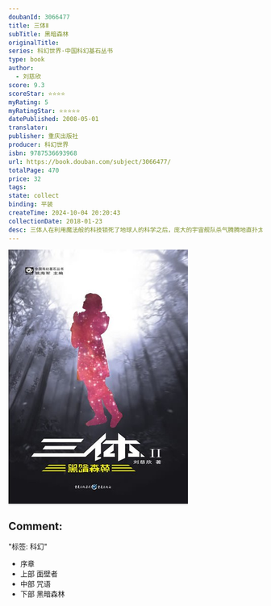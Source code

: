 ```yaml
---
doubanId: 3066477
title: 三体Ⅱ
subTitle: 黑暗森林
originalTitle: 
series: 科幻世界·中国科幻基石丛书
type: book
author: 
  - 刘慈欣
score: 9.3
scoreStar: ⭐⭐⭐⭐
myRating: 5
myRatingStar: ⭐⭐⭐⭐⭐
datePublished: 2008-05-01
translator: 
publisher: 重庆出版社
producer: 科幻世界
isbn: 9787536693968
url: https://book.douban.com/subject/3066477/
totalPage: 470
price: 32
tags: 
state: collect
binding: 平装
createTime: 2024-10-04 20:20:43
collectionDate: 2018-01-23
desc: 三体人在利用魔法般的科技锁死了地球人的科学之后，庞大的宇宙舰队杀气腾腾地直扑太阳系，意欲清除地球文明。面对前所未有的危局，经历过无数磨难的地球人组建起同样庞大的太空舰队，同时，利用三体人思维透明的致命缺陷，制订了神秘莫测的“面壁计划”，精选出四位“面壁者”。秘密展开对三体人的反击。三体人自身虽然无法识破人类的诡谲计谋，却依靠由地球人中的背叛者挑选出的“破壁人”，与“面壁者”展开智慧博弈……“面壁计划”究竟能否成功？地球人究竟能否在这场你死我活的文明生存竞争中战而胜之？神秘的“黑暗森林”究竟意味着什么？刘慈欣，祖籍河南，长于山西，中国科普作家协会会员，山西省作家协会会员，高级工程师。自1999年处女作《鲸歌》问世以来，刘慈欣已发表短篇科幻小说三十余篇、出版长篇科幻小说六部，并创下连续八年荣获中国科幻最高奖“银河奖”的纪录。他的长篇作品《三体》开创《科幻世界》月刊连载原创作品的先例，成为2006年度最受关注、最畅销的科幻小说。
---
```


![image](99.Attachments/Files/s3078482.jpg)

Comment: 
---
"标签: 科幻"


  - 序章
  - 上部 面壁者
  - 中部 咒语
  - 下部 黑暗森林
